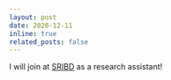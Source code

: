 ```yaml
---
layout: post
date: 2020-12-11
inline: true
related_posts: false
---
```


I will join at [SRIBD](http://sribd.cn/) as a research assistant! 
